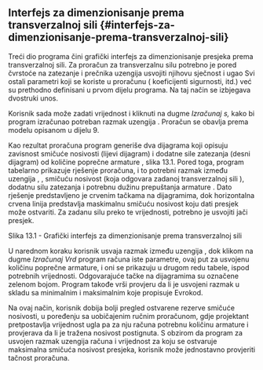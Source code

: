 ## Interfejs za dimenzionisanje prema transverzalnoj sili {#interfejs-za-dimenzionisanje-prema-transverzalnoj-sili}

Treći dio programa čini grafički interfejs za dimenzionisanje presjeka prema transverzalnoj sili. Za proračun za transverzalnu silu potrebno je pored čvrstoće na zatezanje i prečnika uzengija usvojiti njihovu sječnost i ugao Svi ostali parametri koji se koriste u proračunu ( koeficijenti sigurnosti, itd.) već su prethodno definisani u prvom dijelu programa. Na taj način se izbjegava dvostruki unos.

Korisnik sada može zadati vrijednost i kliknuti na dugme _Izračunaj s,_ kako bi program izračunao potreban razmak uzengija . Proračun se obavlja prema modelu opisanom u dijelu 9.

Kao rezultat proračuna program generiše dva dijagrama koji opisuju zavisnost smičuće nosivosti (lijevi dijagram) i dodatne sile zatezanja (desni dijagram) od količine poprečne armature , slika 13.1\. Pored toga, program tabelarno prikazuje rješenje proračuna, i to potrebni razmak između uzengija , , smičuću nosivost (koja odgovara zadanoj transverzalnoj sili ), dodatnu silu zatezanja i potrebnu dužinu prepuštanja armature . Dato rješenje predstavljeno je crvenim tačkama na dijagramima, dok horizontalna crvena linija predstavlja maskimalnu smičuću nosivost koju dati presjek može ostvariti. Za zadanu silu preko te vrijednosti, potrebno je usvojiti jači presjek.

Slika 13.1 - Grafički interfejs za dimenzionisanje prema transverzalnoj sili

U narednom koraku korisnik usvaja razmak između uzengija , dok klikom na dugme _Izračunaj Vrd_ program računa iste parametre, ovaj put za usvojenu količinu poprečne armature, i oni se prikazuju u drugom redu tabele, ispod potrebnih vrijednosti. Odgovarajuće tačke na dijagramima su označene zelenom bojom. Program takođe vrši provjeru da li je usvojeni razmak u skladu sa minimalnim i maksimalnim koje propisuje Evrokod.

Na ovaj način, korisnik dobija bolji pregled ostvarene rezerve smičuće nosivosti, u poređenju sa uobičajenim ručnim proračunom, gdje projektant pretpostavlja vrijednost ugla pa za nju računa potrebnu količinu armature i provjerava da li je tražena nosivost postignuta. S obzirom da program za usvojen razmak uzengija računa i vrijednost za koju se ostvaruje maksimalna smičuća nosivost presjeka, korisnik može jednostavno provjeriti tačnost proračuna.